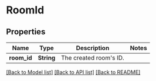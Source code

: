 # RoomId

## Properties

Name | Type | Description | Notes
------------ | ------------- | ------------- | -------------
**room_id** | **String** | The created room's ID. | 

[[Back to Model list]](../README.md#documentation-for-models) [[Back to API list]](../README.md#documentation-for-api-endpoints) [[Back to README]](../README.md)


